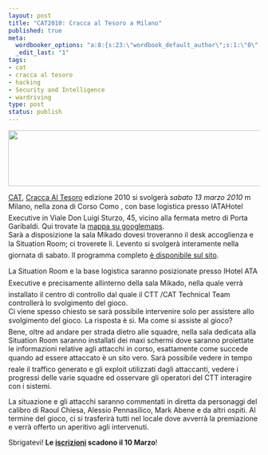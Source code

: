 ```yaml
--- 
layout: post
title: "CAT2010: Cracca al Tesoro a Milano"
published: true
meta: 
  wordbooker_options: "a:8:{s:23:\"wordbook_default_author\";s:1:\"0\";s:29:\"wordbook_republish_time_frame\";s:2:\"10\";s:18:\"wordbook_attribute\";s:31:\"Posted a new post on their blog\";s:29:\"wordbooker_status_update_text\";s:35:\": New blog post :  %title% - %link%\";s:19:\"wordbook_actionlink\";s:3:\"300\";s:18:\"wordbook_orandpage\";s:1:\"2\";s:23:\"wordbook_extract_length\";s:3:\"256\";s:18:\"wordbook_page_post\";s:4:\"-100\";}"
  _edit_last: "1"
tags: 
- cat
- cracca al tesoro
- hacking
- Security and Intelligence
- wardriving
type: post
status: publish
---
```

<a href="http://www.lastknight.com/download//2010/03/header-center-e1267780200270.jpg"><img src="http://www.lastknight.com/download//2010/03/header-center-e1267780200270-540x112.jpg" alt="" title="header-center-e1267780200270" width="540" height="112" class="aligncenter size-medium wp-image-1871" /></a>  
  
[CAT][4], [Cracca Al Tesoro][4] edizione 2010 si svolgerà *sabato 13 marzo 2010* m Milano, nella zona di Corso Como , con base logistica  presso lATAHotel Executive in Viale Don Luigi Sturzo, 45, vicino alla fermata metro di Porta Garibaldi. Qui trovate la [mappa su googlemaps][1].  
Sarà a disposizione la sala Mikado dovesi troveranno il desk accoglienza e la Situation Room;  ci troverete lì.
Levento si svolgerà interamente nella giornata di sabato. Il programma completo [è disponibile sul sito][2].  
  
La Situation Room e la base logistica saranno posizionate presso lHotel ATA Executive e precisamente  allinterno della sala Mikado, nella quale verrà installato il centro di controllo dal quale il CTT /CAT Technical Team controllerà lo svolgimento del gioco.  
Ci viene spesso chiesto se sarà possibile intervenire solo per assistere allo svolgimento del gioco.  La risposta è si. Ma come si assiste al gioco?  
Bene, oltre ad andare per strada dietro alle squadre, nella sala dedicata alla Situation Room saranno installati dei maxi schermi dove saranno proiettate le informazioni relative agli attacchi in corso, esattamente come succede quando ad essere attaccato è un sito vero. Sarà possibile vedere in tempo reale il traffico generato e gli exploit utilizzati dagli attaccanti, vedere i progressi delle varie squadre ed osservare gli operatori del CTT interagire con i sistemi.  
  
La situazione e gli attacchi saranno commentati in diretta da personaggi del calibro di Raoul Chiesa, Alessio Pennasilico, Mark Abene e da altri ospiti. Al termine del gioco, ci si trasferirà tutti nel locale dove avverrà la premiazione e verrà offerto un aperitivo agli intervenuti.  
  
Sbrigatevi! **Le [iscrizioni][3] scadono il 10 Marzo**!
  
[1]: http://maps.google.com/maps?f=q&hl=en&q=zona+Corso+Como%2C+Milan%2C+Italy
[2]: http://www.wardriving.it/info/
[3]: http://www.wardriving.it/cat2010-continuano-le-pre-iscrizioni/
[4]: http://www.wardriving.it 
